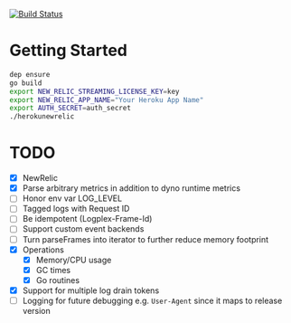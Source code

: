 [![Build Status](https://travis-ci.org/johnkchow/herokunewrelic.svg?branch=master)](https://travis-ci.org/johnkchow/herokunewrelic)

# Getting Started

```bash
dep ensure
go build
export NEW_RELIC_STREAMING_LICENSE_KEY=key
export NEW_RELIC_APP_NAME="Your Heroku App Name"
export AUTH_SECRET=auth_secret
./herokunewrelic
```
# TODO

* [X] NewRelic
* [X] Parse arbitrary metrics in addition to dyno runtime metrics
* [ ] Honor env var LOG_LEVEL
* [ ] Tagged logs with Request ID
* [ ] Be idempotent (Logplex-Frame-Id)
* [ ] Support custom event backends
* [ ] Turn parseFrames into iterator to further reduce memory footprint
* [X] Operations
  * [X] Memory/CPU usage
  * [X] GC times
  * [X] Go routines
* [X] Support for multiple log drain tokens
* [ ] Logging for future debugging e.g. `User-Agent` since it maps to release version
